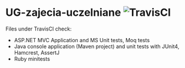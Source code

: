 # UG-zajecia-uczelniane ![TravisCI](https://travis-ci.org/mbarzowska/UG-zajecia-uczelniane.svg?branch=master)

Files under TravisCI check:
- ASP.NET MVC Application and MS Unit tests, Moq tests
- Java console application (Maven project) and unit tests with JUnit4, Hamcrest, AssertJ
- Ruby minitests
